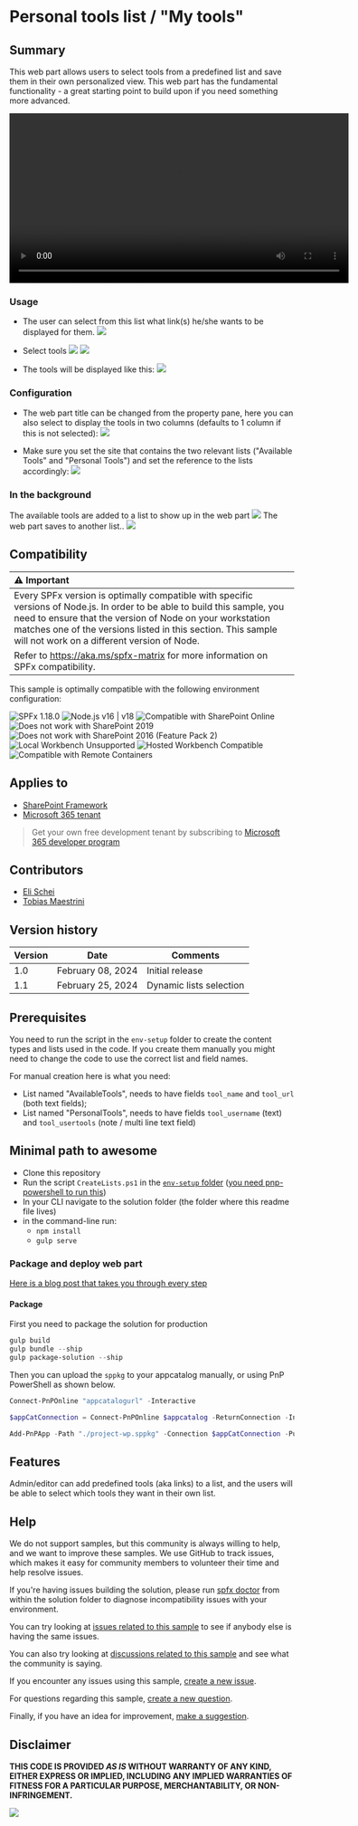# Personal tools list / "My tools"

## Summary

This web part allows users to select tools from a predefined list and save them in their own personalized view.
This web part has the fundamental functionality - a great starting point to build upon if you need something more advanced.

<video width="600" height="" controls>
  <source src="./assets/video-demo1.mp4" type="video/mp4">
</video>


### Usage

* The user can select from this list what link(s) he/she wants to be displayed for them.
![](./assets/mytoold.png)

* Select tools
![](./assets/selecttools.png)
![](./assets/savetools.png)

* The tools will be displayed like this:
![](./assets/savedtools.png)


### Configuration

* The web part title can be changed from the property pane, here you can also select to display the tools in two columns (defaults to 1 column if this is not selected):
![](./assets/settings.png)

* Make sure you set the site that contains the two relevant lists ("Available Tools" and "Personal Tools") and set the reference to the lists accordingly:
![](./assets/settings-siteAndLists.png)

### In the background

The available tools are added to a list to show up in the web part
![](./assets/availableTools.png)
The web part saves to another list..
![](./assets/mytoolslist.png)

## Compatibility

| :warning: Important          |
|:---------------------------|
| Every SPFx version is optimally compatible with specific versions of Node.js. In order to be able to build this sample, you need to ensure that the version of Node on your workstation matches one of the versions listed in this section. This sample will not work on a different version of Node.|
|Refer to <https://aka.ms/spfx-matrix> for more information on SPFx compatibility.   |

This sample is optimally compatible with the following environment configuration:

![SPFx 1.18.0](https://img.shields.io/badge/SPFx-1.18.0-green.svg)
![Node.js v16 | v18](https://img.shields.io/badge/Node.js-v16%20%7C%20v18-green.svg)
![Compatible with SharePoint Online](https://img.shields.io/badge/SharePoint%20Online-Compatible-green.svg)
![Does not work with SharePoint 2019](https://img.shields.io/badge/SharePoint%20Server%202019-Incompatible-red.svg "SharePoint Server 2019 requires SPFx 1.4.1 or lower")
![Does not work with SharePoint 2016 (Feature Pack 2)](https://img.shields.io/badge/SharePoint%20Server%202016%20(Feature%20Pack%202)-Incompatible-red.svg "SharePoint Server 2016 Feature Pack 2 requires SPFx 1.1")
![Local Workbench Unsupported](https://img.shields.io/badge/Local%20Workbench-Unsupported-red.svg "Local workbench is no longer available as of SPFx 1.13 and above")
![Hosted Workbench Compatible](https://img.shields.io/badge/Hosted%20Workbench-Compatible-green.svg)
![Compatible with Remote Containers](https://img.shields.io/badge/Remote%20Containers-Compatible-green.svg)

## Applies to

* [SharePoint Framework](https://learn.microsoft.com/sharepoint/dev/spfx/sharepoint-framework-overview)
* [Microsoft 365 tenant](https://learn.microsoft.com/sharepoint/dev/spfx/set-up-your-development-environment)

> Get your own free development tenant by subscribing to [Microsoft 365 developer program](https://aka.ms/m365/devprogram)

## Contributors

* [Eli Schei](https://github.com/Eli-Schei/)
* [Tobias Maestrini](https://github.com/tmaestrini)

## Version history

Version|Date|Comments
-------|----|--------
| 1.0     | February 08, 2024 | Initial release |
| 1.1     | February 25, 2024 | Dynamic lists selection |

## Prerequisites

You need to run the script in the `env-setup` folder to create the content types and lists used in the code. If you create them manually you might need to change the code to use the correct list and field names.

For manual creation here is what you need:

* List named "AvailableTools", needs to have fields `tool_name` and `tool_url` (both text fields);
* List named "PersonalTools", needs to have fields `tool_username` (text) and `tool_usertools` (note / multi line text field)

## Minimal path to awesome

* Clone this repository
* Run the script `CreateLists.ps1` in the [`env-setup` folder](./env-setup/CreateLists.ps1) ([you need pnp-powershell to run this](https://pnp.github.io/powershell/))
* In your CLI navigate to the solution folder (the folder where this readme file lives)
* in the command-line run:
  * `npm install`
  * `gulp serve`

### Package and deploy web part

[Here is a blog post that takes you through every step](https://elischei.com/deploy-your-spfx-solution-using-pnp-powershell/)

#### Package

First you need to package the solution for production

```powershell
gulp build
gulp bundle --ship
gulp package-solution --ship
```

Then you can upload the `sppkg` to your appcatalog manually, or using PnP PowerShell as shown below.

```powershell
Connect-PnPOnline "appcatalogurl" -Interactive

$appCatConnection = Connect-PnPOnline $appcatalog -ReturnConnection -Interactive

Add-PnPApp -Path "./project-wp.sppkg" -Connection $appCatConnection -Publish -SkipFeatureDeployment -Overwrite
```

## Features

Admin/editor can add predefined tools (aka links) to a list, and the users will be able to select which tools they want in their own list.


## Help


We do not support samples, but this community is always willing to help, and we want to improve these samples. We use GitHub to track issues, which makes it easy for  community members to volunteer their time and help resolve issues.

If you're having issues building the solution, please run [spfx doctor](https://pnp.github.io/cli-microsoft365/cmd/spfx/spfx-doctor/) from within the solution folder to diagnose incompatibility issues with your environment.

You can try looking at [issues related to this sample](https://github.com/pnp/sp-dev-fx-webparts/issues?q=label%3A%22sample%3A%20react-personal-tools-list%22) to see if anybody else is having the same issues.

You can also try looking at [discussions related to this sample](https://github.com/pnp/sp-dev-fx-webparts/discussions?discussions_q=react-personal-tools-list) and see what the community is saying.

If you encounter any issues using this sample, [create a new issue](https://github.com/pnp/sp-dev-fx-webparts/issues/new?assignees=&labels=Needs%3A+Triage+%3Amag%3A%2Ctype%3Abug-suspected%2Csample%3A%20react-personal-tools-list&template=bug-report.yml&sample=react-personal-tools-list&authors=@Eli-Schei&title=react-personal-tools-list%20-%20).

For questions regarding this sample, [create a new question](https://github.com/pnp/sp-dev-fx-webparts/issues/new?assignees=&labels=Needs%3A+Triage+%3Amag%3A%2Ctype%3Aquestion%2Csample%3A%20react-personal-tools-list&template=question.yml&sample=react-personal-tools-list&authors=@Eli-Schei&title=react-personal-tools-list%20-%20).

Finally, if you have an idea for improvement, [make a suggestion](https://github.com/pnp/sp-dev-fx-webparts/issues/new?assignees=&labels=Needs%3A+Triage+%3Amag%3A%2Ctype%3Aenhancement%2Csample%3A%20react-personal-tools-list&template=suggestion.yml&sample=react-personal-tools-list&authors=@Eli-Schei&title=react-personal-tools-list%20-%20).

## Disclaimer

**THIS CODE IS PROVIDED *AS IS* WITHOUT WARRANTY OF ANY KIND, EITHER EXPRESS OR IMPLIED, INCLUDING ANY IMPLIED WARRANTIES OF FITNESS FOR A PARTICULAR PURPOSE, MERCHANTABILITY, OR NON-INFRINGEMENT.**

<img src="https://m365-visitor-stats.azurewebsites.net/sp-dev-fx-webparts/samples/react-personal-tools-list" />
